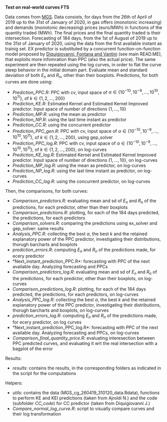 **Test on real-world curves FTS**

Data comes from [MGS](https://www.mercatoelettrico.org/en/).
Data consists, for days from the 26th of April of 2019 up to the 31st of January of 2020, in gas offers (monotonic increasing) and demands (monotonic decreasing) prices (euro/MWh) in functions of the quantity traded (MWh). The final prices and the final quantity traded is their intersection.
Forecasting of 184 days, from the 1st of August of 2019 up to the 31st of January of 2020, using the data from the first available instant as trainig set. EX predictor is substituted by a concurrent function-on-function model proposed by [Diquigiovanni, Fontana and Vantini](#ref-diquigiovanni) (see main READ.ME), that exploits more infomration than PPC (also the actual price).
The same experiment are then repeated using the log curves, in order to flat the curve steep behavior in the initial domain part.
Evaluate mean and standard deviation of both $E_n$ and $R_n$, other than their boxplots. Predictions, for both curves are done using:

-   *Prediction_PPC.R*: PPC with cv, input space of $\alpha \in \{10^{-10}, 10^{-9},\dots,10^{10},10^{11}\}$, of $k \in \{1,2,\dots,200\}$
-   *Prediction_KE.R*: Estimated Kernel and Estimated Kernel Improved predictor. Input space of number of directions $\{1,...,10\}$
-   *Prediction_MP.R*: using the mean as predictor
-   *Prediction_NP.R*: using the last time instant as predictor
-   *Prediction_CC.R*: using the concurrent predictor
-   *Prediction_PPC_gen.R*: PPC with cv, input space of $\alpha \in \{10^{-10}, 10^{-9},\dots,10^{10},10^{11}\}$, of $k \in \{1,2,\dots,200\}$, using gep_solver
-   *Prediction_PPC_log.R*: PPC with cv, input space of $\alpha \in \{10^{-10}, 10^{-9},\dots,10^{10},10^{11}\}$, of $k \in \{1,2,\dots,200\}$, on log-curves
-   *Prediction_KE_log.R*: Estimated Kernel and Estimated Kernel Improved predictor. Input space of number of directions $\{1,...,10\}$, on log-curves
-   *Prediction_MP_log.R*: using the mean as predictor, on log-curves
-   *Prediction_NP_log.R*: using the last time instant as predictor, on log-curves
-   *Prediction_CC_log.R*: using the concurrent predictor, on log-curves

Then, the comparisons, for both curves:

-   *Comparison_predictors.R*: evaluating mean and sd of $E_n$ and $R_n$ of the predictions, for each predictor, other than their boxplots
-   *Comparison_predictions.R*: plotting, for each of the 184 days predicted, the predictions, for each predictors
-   *Comparison_solvers.R*: comparing the predictions using ex_solver and gep_solver: same results
-   *Analysis_PPC.R*: collecting the best $\alpha$, the best $k$ and the retained explanatory power of the PPC predictor, investigating their distributions, thorugh barcharts and boxplots
-   *prediction_errors.R*: computing $E_n$ and $R_n$ of the predictions made, for ecery predictor
-   °Next_instant_prediction_PPC.R*: forecasting with PPC of the next available day. Analyzing forecasting and PPCs
-   *Comparison_predictors_log.R*: evaluating mean and sd of $E_n$ and $R_n$ of the predictions, for each predictor, other than their boxplots, on log-curves
-   *Comparison_predictions_log.R*: plotting, for each of the 184 days predicted, the predictions, for each predictors, on log-curves
-   *Analysis_PPC_log.R*: collecting the best $\alpha$, the best $k$ and the retained explanatory power of the PPC predictor, investigating their distributions, thorugh barcharts and boxplots, on log-curves
-   *prediction_errors_log.R*: computing $E_n$ and $R_n$ of the predictions made, for ecery predictor, on log curves
-   °Next_instant_prediction_PPC_log.R*: forecasting with PPC of the next available day. Analyzing forecasting and PPCs, on log-curves
-   *Comparison_final_quantity_price.R*: evaluating interesection between PPC predicted curves, and evaluating it wrt the real intersection with a bagplot of the error

Results:

-   *results*: contains the results, in the corresponding folders as indicated in the script for the computations

Helpers:

-   *utils*: contains the data (MGS_cg_260419_310120_data.Rdata), functions to perform KE and KEI predictions (taken from Ajroldi N.) and the code (subfolder *CC_code*) for CC predictor (taken from Diquigiovanni J.) 
-   *Compare_normal_log_curve.R*: script to visually compare curves and their log transformation